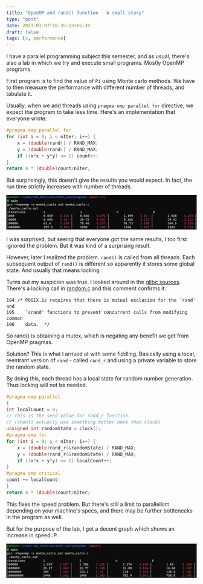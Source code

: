 ```yaml
---
title: "OpenMP and rand() function - A small story"
type: "post"
date: 2023-01-07T18:35:13+05:30
draft: false
tags: [c, performance]
---
```


I have a parallel programming subject this semester, and as usual, there's also a lab in which we try and execute small programs. Mostly OpenMP programs.

First program is to find the value of `Pi` using Monte carlo methods. We have to then measure the performance with different number of threads, and tabulate it.

Usually, when we add threads using `pragma omp parallel for` directive, we expect the program to take less time. Here's an implementation that everyone wrote:

```c
#pragma omp parallel for
for (int i = 0; i < nIter; i++) {
	x = (double)rand() / RAND_MAX;
	y = (double)rand() / RAND_MAX;
	if ((x*x + y*y) <= 1) count++;
}
return 4 * (double)count/nIter;
```

But surprisingly, this doesn't give the results you would expect. In fact, the run time strictly increases with number of threads.

![Counter-intuitive results with naive openmp pragma](/images/omp_rand_critical_section/Screenshot_Before.png)

I was surprised, but seeing that everyone got the same results, I too first ignored the problem. But it was kind of a surprising result.

However, later I realized the problem. `rand()` is called from all threads. Each subsequent output of `rand()` is different so apparently it stores some global state. And usually that means locking.

Turns out my suspicion was true. I looked around in the [glibc sources](https://sourceware.org/git/?p=glibc.git&a=search&h=HEAD&st=grep&s=rand%28%29). There's a locking call in [random.c](https://sourceware.org/git/?p=glibc.git;a=blob;f=stdlib/random.c;hb=ae612c45efb5e34713859a5facf92368307efb6e) and this comment confirms it.

```
194 /* POSIX.1c requires that there is mutual exclusion for the `rand' and
195    `srand' functions to prevent concurrent calls from modifying common
196    data.  */
```

So rand() is obtaining a mutex, which is negating any benefit we get from OpenMP pragmas.

Solution? This is what I arrived at with some fiddling. Basically using a local, reentrant version of `rand` - called `rand_r` and using a private variable to store the random state.

By doing this, each thread has a local state for random number generation. Thus locking will not be needed.

```c
#pragma omp parallel
{
int localCount = 0;
// This is the seed value for rand_r function.
// (should actually use something better here than clock)
unsigned int randomState = clock();
#pragma omp for
for (int i = 0; i < nIter; i++) {
	x = (double)rand_r(&randomState) / RAND_MAX;
	y = (double)rand_r(&randomState) / RAND_MAX;
	if ((x*x + y*y) <= 1) localCount++;
}
#pragma omp critical
count += localCount;
}
return 4 * (double)count/nIter;
```

This fixes the speed problem. But there's still a limit to parallelism depending on your machine's specs, and there may be further bottlenecks in the program as well.

But for the purpose of the lab, I get a decent graph which shows an increase in speed :P.

![After eliminating critical section](/images/omp_rand_critical_section/Screenshot_After.png)

